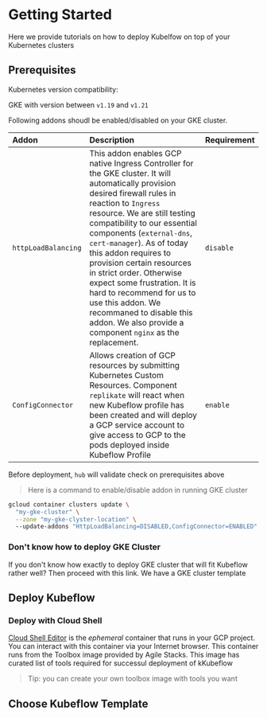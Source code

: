 # Getting Started

Here we provide tutorials on how to deploy Kubelfow on top of your Kubernetes clusters

## Prerequisites

Kubernetes version compatibility:

GKE with version between `v1.19` and `v1.21`

Following addons shoudl be enabled/disabled on your GKE cluster.

Addon | Description | Requirement
:--------------|:------------|:-----
`httpLoadBalancing` | This addon enables GCP native Ingress Controller for the GKE cluster. It will automatically provision desired firewall rules in reaction to `Ingress` resource. We are still testing compatibility to our essential components (`external-dns`, `cert-manager`). As of today this addon requires to provision certain resources in strict order. Otherwise expect some frustration. It is hard to recommend for us to use this addon. We recommaned to disable this addon. We also provide a component `nginx` as the replacement. | `disable`
`ConfigConnector` | Allows creation of GCP resources by submitting Kubernetes Custom Resources. Component `replikate` will react when new Kubeflow profile has been created and will deploy a GCP service account to give access to GCP to the pods deployed inside Kubeflow Profile | `enable`

Before deployment, `hub` will validate check on prerequisites above

> Here is a command to enable/disable addon in running GKE cluster

```bash
gcloud container clusters update \
  "my-gke-cluster" \
  --zone "my-gke-clyster-location" \ 
  --update-addons "HttpLoadBalancing=DISABLED,ConfigConnector=ENABLED"
```

### Don't know how to deploy GKE Cluster 

If you don't know how exactly to deploy GKE cluster that will fit Kubeflow rather well? Then proceed with this link. We have a GKE cluster template 

## Deploy Kubeflow 

### Deploy with Cloud Shell

[Cloud Shell Editor](https://cloud.google.com/shell/docs/editor-overview) is the _ephemeral_ container that runs in your GCP project. You can interact with this container via your Internet browser. This container runs from the Toolbox image provided by Agile Stacks. This image has curated list of tools required for successul deployment of kKubeflow

> Tip: you can create your own toolbox image with tools you want

## Choose Kubeflow Template

